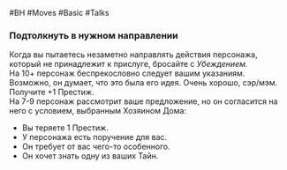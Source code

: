 #BH  #Moves #Basic #Talks

### Подтолкнуть в нужном направлении  
Когда вы пытаетесь незаметно направлять действия  персонажа, который не принадлежит к прислуге, бросайте  с *Убеждением.*  
На 10+ персонаж беспрекословно следует вашим  указаниям. Возможно, он думает, что это была его  идея. Очень хорошо, сэр/мэм. Получите +1 Престиж.  
На 7-9 персонаж рассмотрит ваше предложение, но он  согласится на него с условием, выбранным Хозяином Дома:
-  Вы теряете 1 Престиж.  
-  У персонажа есть поручение для вас.  
-  Он требует от вас чего-то особенного.  
-  Он хочет знать одну из ваших Тайн.